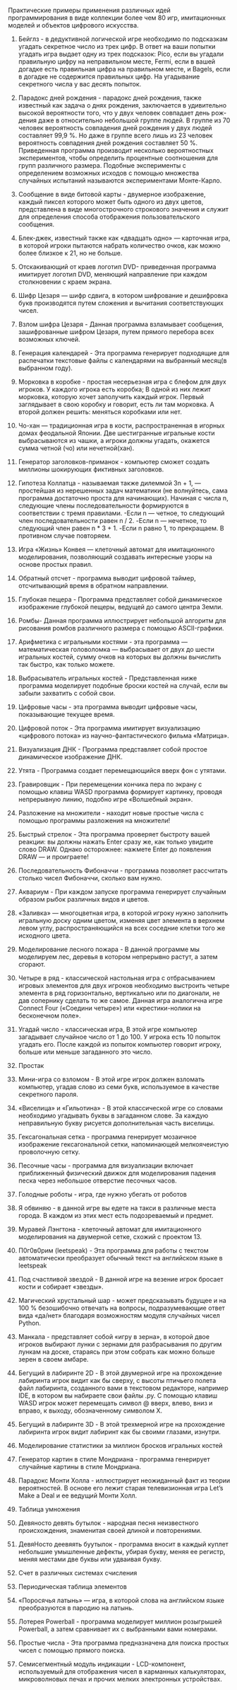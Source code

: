Практические примеры применения различных идей программирования в виде коллекции более чем 80 игр, имитационных моделей 
и объектов цифрового искусства.

1. Бейглз - в дедуктивной логической игре необходимо по подсказкам угадать секретное число из трех цифр. 
В ответ на ваши попытки угадать игра выдает одну из трех подсказок: Pico, если вы угадали правильную цифру на 
неправильном месте, Fermi, если в вашей догадке есть правильная цифра на правильном месте, и Bagels, если в догадке
не содержится правильных цифр. На угадывание секретного числа у вас десять попыток.

2. Парадокс дней рождения - парадокс дней рождения, также известный как задача о днях рождения, заключается в 
удивительно высокой вероятности того, что у двух человек совпадает день рож-дения даже в относительно небольшой группе
людей. В группе из 70 человек вероятность совпадения дней рождения у двух людей составляет 99,9 %. Но даже в группе
всего лишь из 23 человек вероятность совпадения дней рождения составляет 50 %. Приведенная программа производит 
несколько вероятностных экспериментов, чтобы определить процентные соотношения для групп различного размера. Подобные
эксперименты с определением возможных исходов с помощью множества случайных испытаний называются экспериментами 
Монте-Карло.

3. Сообщение в виде битовой карты - двумерное изображение, каждый пиксел которого может быть одного из двух цветов, 
представлена в виде многострочного строкового значения и служит для определения способа отображения пользовательского
сообщения.

4. Блек-джек, известный также как «двадцать одно» — карточная игра, в которой игроки пытаются набрать количество очков,
как можно более близкое к 21, но не больше.

5. Отскакивающий от краев логотип DVD- приведенная программа имитирует логотип DVD, меняющий направление при каждом
столкновении с краем экрана.

6. Шифр Цезаря — шифр сдвига, в котором шифрование и дешифровка букв производятся путем сложения и вычитания
соответствующих чисел.

7. Взлом шифра Цезаря - Данная программа взламывает сообщения, зашифрованные шифром Цезаря, путем прямого перебора всех 
возможных ключей.

8. Генерация календарей - Эта программа генерирует подходящие для распечатки текстовые файлы с календарями на 
выбранный месяц(в выбранном году).

9. Морковка в коробке - простая несерьезная игра с блефом для двух игроков. У каждого игрока есть коробка; 
В одной из них лежит морковка, которую хочет заполучить каждый игрок. Первый заглядывает в свою коробку и говорит,
есть ли там морковка. А второй должен решить: меняться коробками или нет.

10. Чо-хан — традиционная игра в кости, распространенная в игорных домах феодальной Японии. Две шестигранные игральные 
кости выбрасываются из чашки, а игроки должны угадать, окажется сумма четной (чо) или нечетной(хан).

11. Генератор заголовков-приманок - компьютер сможет создать миллионы шокирующих фиктивных заголовков.

12. Гипотеза Коллатца - называемая также дилеммой 3n + 1, — простейшая из нерешенных задач математики (не волнуйтесь,
сама программа достаточно проста для начинающих). Начиная с числа n, следующие члены последовательности формируются в 
соответствии с тремя правилами.
-Если n — четное, то следующий член последовательности равен n / 2.
-Если n — нечетное, то следующий член равен n * 3 + 1.
-Если n равно 1, то прекращаем. В противном случае повторяем.

13. Игра «Жизнь» Конвея — клеточный автомат для имитационного моделирования, позволяющий создавать интересные узоры на 
основе простых правил.

14. Обратный отсчет - программа выводит цифровой таймер, отсчитывающий время в обратном направлении.

15. Глубокая пещера - Программа представляет собой динамическое изображение глубокой пещеры, ведущей до самого центра
Земли.

16. Ромбы- Данная программа иллюстрирует небольшой алгоритм для рисования ромбов различного размера с помощью
ASCII-графики.

17. Арифметика с игральными костями - эта программа — математическая головоломка — выбрасывает от двух до шести
игральных костей, сумму очков на которых вы должны вычислить так быстро, как только можете.

18. Выбрасыватель игральных костей - Представленная ниже программа моделирует подобные броски костей на случай, 
если вы забыли захватить с собой свои.

19. Цифровые часы - эта программа выводит цифровые часы, показывающие текущее время.

20. Цифровой поток - Эта программа имитирует визуализацию «цифрового потока» из научно-фантастического фильма «Матрица».

21. Визуализация ДНК - Программа представляет собой простое динамическое изображение ДНК.

22. Утята - Программа создает перемещающийся вверх фон с утятами.

23. Гравировщик - При перемещении кончика пера по экрану с помощью клавиш WASD программа формирует картинку,
проводя непрерывную линию, подобно игре «Волшебный экран».

24. Разложение на множители - находит новые простые числа с помощью программы разложения на множители!

25. Быстрый стрелок - Эта программа проверяет быстроту вашей реакции: вы должны нажать Enter сразу же, как только 
увидите слово DRAW. Однако осторожнее: нажмете Enter до появления DRAW — и проиграете!

26. Последовательность Фибоначчи - программа позволяет рассчитать столько чисел Фибоначчи, сколько вам нужно.

27. Аквариум - При каждом запуске программа генерирует случайным образом рыбок различных видов и цветов.

28. «Заливка» — многоцветная игра, в которой игроку нужно заполнить игральную доску одним цветом, изменяя цвет
элемента в верхнем левом углу, распространяющийся на всех соседние клетки того же исходного цвета.

29. Моделирование лесного пожара - В данной программе мы моделируем лес, деревья в котором непрерывно растут, а затем 
сгорают.

30. Четыре в ряд - классической настольная игра с отбрасыванием игровых элементов для двух игроков необходимо выстроить
четыре элемента в ряд горизонтально, вертикально или по диагонали, не дав сопернику сделать то же самое. Данная игра 
аналогична игре Connect Four («Соедини четыре») или «крестики-нолики на бесконечном поле».

31. Угадай число - классическая игра, В этой игре компьютер загадывает случайное число от 1 до 100. У игрока есть 10
попыток угадать его. После каждой из попыток компьютер говорит игроку, больше или меньше загаданного это число.

32. Простак

33. Мини-игра со взломом - В этой игре игрок должен взломать компьютер, угадав слово из семи букв, используемое в
качестве секретного пароля.

34. «Виселица» и «Гильотина» - В этой классической игре со словами необходимо угадывать буквы в загаданном слове. 
За каждую неправильную букву рисуется дополнительная часть виселицы.

35. Гексагональная сетка - программа генерирует мозаичное изображение гексагональной сетки, напоминающей мелкоячеистую
проволочную сетку.

36. Песочные часы - программа для визуализации включает приближенный физический движок для моделирования падения песка
через небольшое отверстие песочных часов.

37. Голодные роботы - игра, где нужно убегать от роботов

38. Я обвиняю - в данной игре вы едете на такси в различные места города. В каждом из этих мест есть подозреваемый и
предмет.

39. Муравей Лэнгтона - клеточный автомат для имитационного моделирования на двумерной сетке, схожий с проектом 13.

40. П0г0в0рим (leetspeak) - Эта программа для работы с текстом автоматически преобразует обычный текст на
английском языке в leetspeak

41. Под счастливой звездой - В данной игре на везение игрок бросает кости и собирает «звезды».

42. Магический хрустальный шар - может предсказывать будущее и на 100 % безошибочно отвечать на вопросы, подразумевающие
ответ вида «да/нет» благодаря возможностям модуля случайных чисел Python.

43. Манкала - представляет собой «игру в зерна», в которой двое игроков выбирают лунки с зернами для разбрасывания по
другим лункам на доске, стараясь при этом собрать как можно больше зерен в своем амбаре.

44. Бегущий в лабиринте 2D - В этой двумерной игре на прохождение лабиринта игрок видит как бы сверху, с высоты птичьего
полета файл лабиринта, созданного вами в текстовом редакторе, например IDE, в котором вы набираете свои файлы .py.
С помощью клавиш WASD игрок может перемещать символ @ вверх, влево, вниз и вправо, к выходу, обозначенному символом X.

45. Бегущий в лабиринте 3D - В этой трехмерной игре на прохождение лабиринта игрок видит лабиринт как бы своими глазами,
изнутри.
46. Моделирование статистики за миллион бросков игральных костей 

47. Генератор картин в стиле Мондриана - программа генерирует случайные картины в стиле Мондриана.

48. Парадокс Монти Холла - иллюстрирует неожиданный факт из теории вероятностей. В основе его лежит старая телевизионная
игра Let’s Make a Deal и ее ведущий Монти Холл.

49. Таблица умножения

50. Девяносто девять бутылок - народная песня неизвестного происхождения, знаменитая своей длиной и повторениями.

51. ДевяНосто деевяять буутылок - программа вносит в каждый куплет небольшие умышленные дефекты, убирая букву, меняя ее
регистр, меняя местами две буквы или удваивая букву.

52. Счет в различных системах счисления

53. Периодическая таблица элементов

54. «Поросячья латынь» — игра, в которой слова на английском языке преобразуются в пародию на латынь.

55. Лотерея Powerball - программа моделирует миллион розыгрышей Powerball, а затем сравнивает их с выбранными вами
номерами.

56. Простые числа - Эта программа предназначена для поиска простых чисел с помощью прямого поиска.

57. Семисегментный модуль индикации - LCD-компонент, используемый для отображения чисел в карманных калькуляторах,
микроволновых печах и прочих мелких электронных устройствах.
